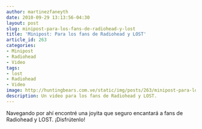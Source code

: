 ```yaml
---
author: martinezfaneyth
date: 2010-09-29 13:13:56-04:30
layout: post
slug: minipost-para-los-fans-de-radiohead-y-lost
title: 'Minipost: Para los fans de Radiohead y LOST'
article_id: 263
categories:
- Minipost
- Radiohead
- Video
tags:
- lost
- Radiohead
- Video
image: http://huntingbears.com.ve/static/img/posts/263/minipost-para-los-fans-de-radiohead-y-lost__1.jpg
description: Un video para los fans de Radiohead y LOST.
---
```


Navegando por ahí encontré una joyita que seguro encantará a fans de Radiohead y LOST. ¡Disfrútenlo!

<span class="youtube" data-youtube-id="a5vAxM1i-x4"></span>

